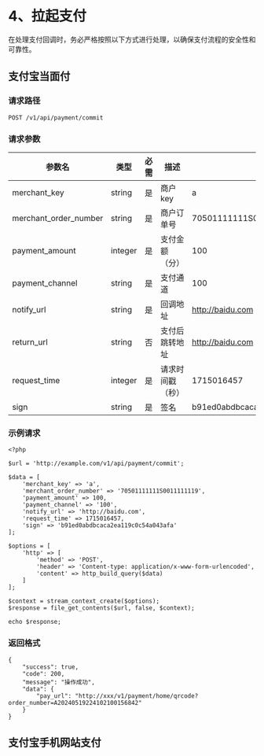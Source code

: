 
# 4、拉起支付
在处理支付回调时，务必严格按照以下方式进行处理，以确保支付流程的安全性和可靠性。

## 支付宝当面付
### 请求路径
```plaintext
POST /v1/api/payment/commit
```
### 请求参数


| 参数名              | 类型     | 必需 | 描述             | 示例值                             |
|---------------------|----------|------|------------------|------------------------------------|
| merchant_key        | string   | 是   | 商户key          | a                                  |
| merchant_order_number | string | 是   | 商户订单号       | 70501111111S0011111119             |
| payment_amount      | integer  | 是   | 支付金额（分）   | 100                                |
| payment_channel     | string   | 是   | 支付通道         | 100                                |
| notify_url          | string   | 是   | 回调地址         | http://baidu.com                   |
| return_url          | string   | 否   | 支付后跳转地址   | http://baidu.com                   |
| request_time        | integer  | 是   | 请求时间戳（秒） | 1715016457                         |
| sign                | string   | 是   | 签名             | b91ed0abdbcaca2ea119c0c54a043afa   |

### 示例请求
```plaintext
<?php

$url = 'http://example.com/v1/api/payment/commit';

$data = [
    'merchant_key' => 'a',
    'merchant_order_number' => '70501111111S0011111119',
    'payment_amount' => 100,
    'payment_channel' => '100',
    'notify_url' => 'http://baidu.com',
    'request_time' => 1715016457,
    'sign' => 'b91ed0abdbcaca2ea119c0c54a043afa'
];

$options = [
    'http' => [
        'method' => 'POST',
        'header' => 'Content-type: application/x-www-form-urlencoded',
        'content' => http_build_query($data)
    ]
];

$context = stream_context_create($options);
$response = file_get_contents($url, false, $context);

echo $response;
```
### 返回格式
```plaintext
{
    "success": true,
    "code": 200,
    "message": "操作成功",
    "data": {
        "pay_url": "http://xxx/v1/payment/home/qrcode?order_number=A20240519224102100156842"
    }
}
```
## 支付宝手机网站支付